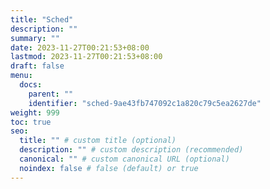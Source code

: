 ```yaml
---
title: "Sched"
description: ""
summary: ""
date: 2023-11-27T00:21:53+08:00
lastmod: 2023-11-27T00:21:53+08:00
draft: false
menu:
  docs:
    parent: ""
    identifier: "sched-9ae43fb747092c1a820c79c5ea2627de"
weight: 999
toc: true
seo:
  title: "" # custom title (optional)
  description: "" # custom description (recommended)
  canonical: "" # custom canonical URL (optional)
  noindex: false # false (default) or true
---
```

